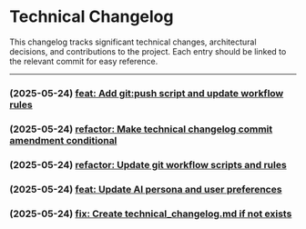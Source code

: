 # Technical Changelog
This changelog tracks significant technical changes, architectural decisions, and contributions to the project.
Each entry should be linked to the relevant commit for easy reference.

---
### (2025-05-24) [feat: Add git:push script and update workflow rules](https://github.com/shawnfromportland/anytime/commit/aa041859f9e072bf69f4bdff42eb32e26f40c30d)
### (2025-05-24) [refactor: Make technical changelog commit amendment conditional](https://github.com/shawnfromportland/anytime/commit/444368afe9397fdcef6b1e0586adaf1df1c17645)
### (2025-05-24) [refactor: Update git workflow scripts and rules](https://github.com/shawnfromportland/anytime/commit/c5beace2099ee67670273c8846e73152da26d0d2)
### (2025-05-24) [feat: Update AI persona and user preferences](https://github.com/shawnfromportland/anytime/commit/58131c530ec2305447420249ea750146fc226b58)
### (2025-05-24) [fix: Create technical_changelog.md if not exists](https://github.com/shawnfromportland/anytime/commit/df18df430444425ce67807d2c8b1e1c5a7b1da80)
